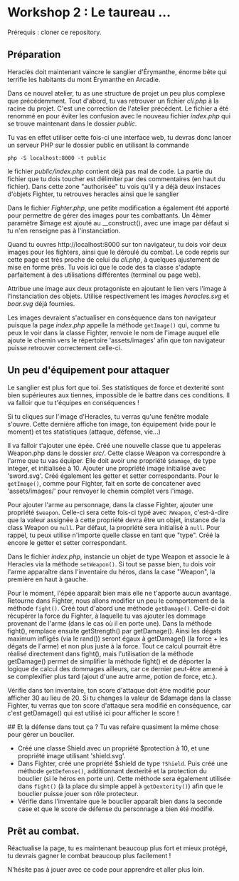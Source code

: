 # Workshop 2 : Le taureau ...

Prérequis : cloner ce repository.

## Préparation

Heraclès doit maintenant vaincre le sanglier d'Érymanthe, énorme bête qui terrifie les habitants du mont Érymanthe en Arcadie.

Dans ce nouvel atelier, tu as une structure de projet un peu plus complexe que précédemment. 
Tout d'abord, tu vas retrouver un fichier *cli.php* à la racine du projet. C'est une correction de l'atelier précédent. Le fichier a été renommé en pour éviter les confusion avec le nouveau fichier *index.php* qui se trouve maintenant dans le dossier *public*. 

Tu vas en effet utiliser cette fois-ci une interface web, tu devras donc lancer un serveur PHP sur le dossier public en utilisant la commande

`php -S localhost:8000 -t public`

le fichier *public/index.php* contient déjà pas mal de code. La partie du fichier que tu dois toucher est délimiter par des commentaires (en haut du fichier). Dans cette zone "authorisée" tu vois qu'il y a déjà deux instaces d'objets Fighter, tu retrouves heracles ainsi que le sanglier

Dans le fichier *Fighter.php*, une petite modification a également été apporté pour permettre de gérer des images pour tes combattants. Un 4èmer paramètre $image est ajouté au __construct(), avec une image par défaut si tu n'en renseigne pas à l'instanciation. 

Quand tu ouvres http://localhost:8000 sur ton navigateur, tu dois voir deux images pour les fighters, ainsi que le déroulé du combat. Le code repris sur cette page est très proche de celui du *cli.php*, à quelques ajustement de mise en forme près. Tu vois ici que le code des ta classe s'adapte parfaitement à des utilisations différentes (terminal ou page web).

Attribue une image aux deux protagoniste en ajoutant le lien vers l'image à l'instanciation des objets.
Utilise respectivement les images *heracles.svg* et *boar.svg* déjà fournies.

Les images devraient s'actualiser en conséquence dans ton navigateur puisque la page *index.php* appelle la méthode `getImage()` qui, comme tu peux le voir dans la classe Fighter, renvoie le nom de l'image auquel elle ajoute le chemin vers le répertoire 'assets/images' afin que ton navigateur puisse retrouver correctement celle-ci.

## Un peu d'équipement pour attaquer
Le sanglier est plus fort que toi. Ses statistiques de force et dexterité sont bien supérieures aux tiennes, impossible de le battre dans ces conditions. Il va falloir que tu t'équipes en conséquences ! 

Si tu cliques sur l'image d'Heracles, tu verras qu'une fenêtre modale s'ouvre. Cette dernière affiche ton image, ton équipement (vide pour le moment) et tes statistiques (attaque, défense, vie...)

Il va falloir t'ajouter une épée. Créé une nouvelle classe que tu appeleras Weapon.php dans le dossier *src/*.
Cette classe Weapon va correspondre à l'arme que tu vas équiper. Elle doit avoir une propriété `$damage`, de type integer, et initialisée à 10. Ajouter une propriété image initialisé avec 'sword.svg'. Créé également les getter et setter correspondants. Pour le `getImage()`, comme pour Fighter, fait en sorte de concatener avec 'assets/images/' pour renvoyer le chemin complet vers l'image. 

Pour ajouter l'arme au personnage, dans la classe Fighter, ajouter une propriété `$weapon`. Celle-ci sera cette fois-ci typé avec  `?Weapon`, c'est-à-dire que la valeur assignée à cette propriété devra être un objet, instance de la class Weapon ou `null`. Par défaut, la propriété sera initialisé à `null`. Pour rappel, tu peux utilise n'importe quelle classe en tant que "type". 
Créé la encore le getter et setter correspondant.

Dans le fichier *index.php*, instancie un objet de type Weapon et associe le à Heracles via la méthode `setWeapon()`. Si tout se passe bien, tu dois voir l'arme apparaître dans l'inventaire du héros, dans la case "Weapon", la première en haut à gauche.

Pour le moment, l'épée apparaît bien mais elle ne t'apporte aucun avantage. Retourne dans Fighter, nous allons modifier un peu le comportement de la méthode `fight()`.
Créé tout d'abord une méthode `getDamage()`. Celle-ci doit récupérer la force du Fighter, à laquelle tu vas ajouter les dommage provenant de l'arme (dans le cas où il en porte une). 
Dans la méthode fight(), remplace ensuite getStrength() par getDamage(). Ainsi les dégats maximum infligés (via le rand()) seront égaux à getDamage() (la force + les dégats de l'arme) et non plus juste à la force. Tout ce calcul pourrait être réalisé directement dans fight(), mais l'utilisation de la méthode getDamage() permet de simplifier la méthode fight() et de déporter la logique de calcul des dommages ailleurs, car ce dernier peut-être amené à se complexifier plus tard (ajout d'une autre arme, potion de force, etc.).

Vérifie dans ton inventaire, ton score d'attaque doit être modifié pour afficher 30 au lieu de 20. Si tu changes la valeur de $damage dans la classe Fighter, tu verras que ton score d'attaque sera modifié en conséquence, car c'est getDamage() qui est utilisé ici pour afficher le score ! 

## Et la défense dans tout ça ? 
Tu vas refaire quasiment la même chose pour gérer un bouclier.
- Créé une classe Shield avec un propriété $protection à 10, et une propriété image utilisant 'shield.svg'.
- Dans Fighter, créé une propriété $shield de type `?Shield`. Puis créé une méthode `getDefense()`, additionnant dexterité et la protection du bouclier (si le héros en porte un). Cette méthode sera également utilisée dans `fight()` (à la place du simple appel à `getDexterity()`) afin que le bouclier puisse jouer son rôle protecteur. 
- Vérifie dans l'inventaire que le bouclier apparaît bien dans la seconde case et que le score de défense du personnage a bien été modifié.

## Prêt au combat.
Réactualise la page, tu es maintenant beaucoup plus fort et mieux protégé, tu devrais gagner le combat beaucoup plus facilement !

N'hésite pas à jouer avec ce code pour apprendre et aller plus loin. 